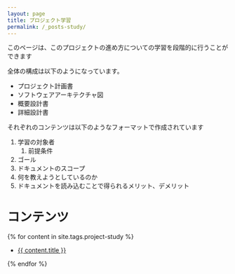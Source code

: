 ```yaml
---
layout: page
title: プロジェクト学習
permalink: /_posts-study/
---
```


このページは、このプロジェクトの進め方についての学習を段階的に行うことができます

全体の構成は以下のようになっています。

- プロジェクト計画書
- ソフトウェアアーキテクチャ図
- 概要設計書
- 詳細設計書

それぞれのコンテンツは以下のようなフォーマットで作成されています
1. 学習の対象者
    1. 前提条件
2. ゴール
3. ドキュメントのスコープ
4. 何を教えようとしているのか
5. ドキュメントを読み込むことで得られるメリット、デメリット

<h1>コンテンツ</h1>
<!-- タグでプロジェクト学習を設定したPOSTだけここのコンテンツで表示される様に設定している -->
{% for content in site.tags.project-study %}
  <ul>
   <li><a href="{{ content }}">{{ content.title }}</a></li>
  </ul>
{% endfor %}
